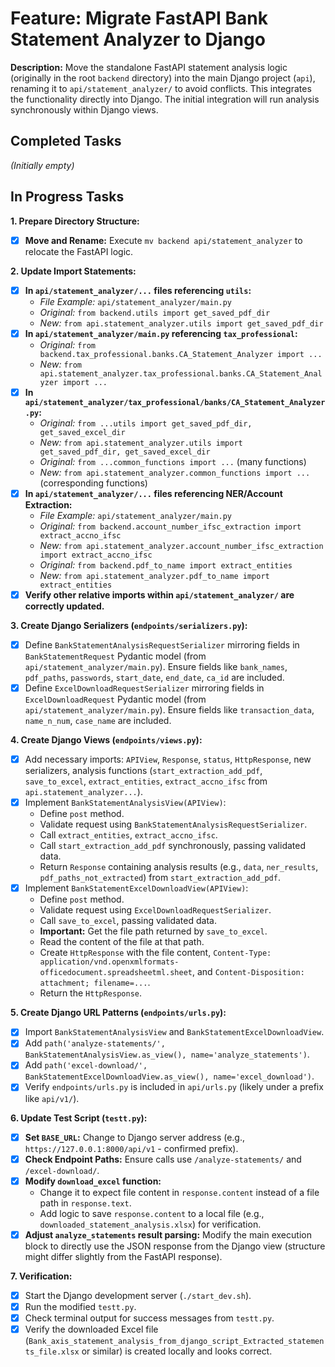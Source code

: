 # Feature: Migrate FastAPI Bank Statement Analyzer to Django

**Description:** Move the standalone FastAPI statement analysis logic (originally in the root `backend` directory) into the main Django project (`api`), renaming it to `api/statement_analyzer/` to avoid conflicts. This integrates the functionality directly into Django. The initial integration will run analysis synchronously within Django views.

## Completed Tasks

*(Initially empty)*

## In Progress Tasks

**1. Prepare Directory Structure:**
   - [x] **Move and Rename:** Execute `mv backend api/statement_analyzer` to relocate the FastAPI logic.

**2. Update Import Statements:**
   - [x] **In `api/statement_analyzer/...` files referencing `utils`:**
       - *File Example:* `api/statement_analyzer/main.py`
       - *Original:* `from backend.utils import get_saved_pdf_dir`
       - *New:* `from api.statement_analyzer.utils import get_saved_pdf_dir`
   - [x] **In `api/statement_analyzer/main.py` referencing `tax_professional`:**
       - *Original:* `from backend.tax_professional.banks.CA_Statement_Analyzer import ...`
       - *New:* `from api.statement_analyzer.tax_professional.banks.CA_Statement_Analyzer import ...`
   - [x] **In `api/statement_analyzer/tax_professional/banks/CA_Statement_Analyzer.py`:**
       - *Original:* `from ...utils import get_saved_pdf_dir, get_saved_excel_dir`
       - *New:* `from api.statement_analyzer.utils import get_saved_pdf_dir, get_saved_excel_dir`
       - *Original:* `from ...common_functions import ...` (many functions)
       - *New:* `from api.statement_analyzer.common_functions import ...` (corresponding functions)
   - [x] **In `api/statement_analyzer/...` files referencing NER/Account Extraction:**
       - *File Example:* `api/statement_analyzer/main.py`
       - *Original:* `from backend.account_number_ifsc_extraction import extract_accno_ifsc`
       - *New:* `from api.statement_analyzer.account_number_ifsc_extraction import extract_accno_ifsc`
       - *Original:* `from backend.pdf_to_name import extract_entities`
       - *New:* `from api.statement_analyzer.pdf_to_name import extract_entities`
   - [x] **Verify other relative imports within `api/statement_analyzer/` are correctly updated.**

**3. Create Django Serializers (`endpoints/serializers.py`):**
   - [x] Define `BankStatementAnalysisRequestSerializer` mirroring fields in `BankStatementRequest` Pydantic model (from `api/statement_analyzer/main.py`). Ensure fields like `bank_names`, `pdf_paths`, `passwords`, `start_date`, `end_date`, `ca_id` are included.
   - [x] Define `ExcelDownloadRequestSerializer` mirroring fields in `ExcelDownloadRequest` Pydantic model (from `api/statement_analyzer/main.py`). Ensure fields like `transaction_data`, `name_n_num`, `case_name` are included.

**4. Create Django Views (`endpoints/views.py`):**
   - [x] Add necessary imports: `APIView`, `Response`, `status`, `HttpResponse`, new serializers, analysis functions (`start_extraction_add_pdf`, `save_to_excel`, `extract_entities`, `extract_accno_ifsc` from `api.statement_analyzer...`).
   - [x] Implement `BankStatementAnalysisView(APIView)`:
       - Define `post` method.
       - Validate request using `BankStatementAnalysisRequestSerializer`.
       - Call `extract_entities`, `extract_accno_ifsc`.
       - Call `start_extraction_add_pdf` synchronously, passing validated data.
       - Return `Response` containing analysis results (e.g., `data`, `ner_results`, `pdf_paths_not_extracted`) from `start_extraction_add_pdf`.
   - [x] Implement `BankStatementExcelDownloadView(APIView)`:
       - Define `post` method.
       - Validate request using `ExcelDownloadRequestSerializer`.
       - Call `save_to_excel`, passing validated data.
       - **Important:** Get the file path returned by `save_to_excel`.
       - Read the content of the file at that path.
       - Create `HttpResponse` with the file content, `Content-Type: application/vnd.openxmlformats-officedocument.spreadsheetml.sheet`, and `Content-Disposition: attachment; filename=...`.
       - Return the `HttpResponse`.

**5. Create Django URL Patterns (`endpoints/urls.py`):**
   - [x] Import `BankStatementAnalysisView` and `BankStatementExcelDownloadView`.
   - [x] Add `path('analyze-statements/', BankStatementAnalysisView.as_view(), name='analyze_statements')`.
   - [x] Add `path('excel-download/', BankStatementExcelDownloadView.as_view(), name='excel_download')`.
   - [x] Verify `endpoints/urls.py` is included in `api/urls.py` (likely under a prefix like `api/v1/`).

**6. Update Test Script (`testt.py`):**
   - [x] **Set `BASE_URL`:** Change to Django server address (e.g., `https://127.0.0.1:8000/api/v1` - confirmed prefix).
   - [x] **Check Endpoint Paths:** Ensure calls use `/analyze-statements/` and `/excel-download/`.
   - [x] **Modify `download_excel` function:**
       - Change it to expect file content in `response.content` instead of a file path in `response.text`.
       - Add logic to save `response.content` to a local file (e.g., `downloaded_statement_analysis.xlsx`) for verification.
   - [x] **Adjust `analyze_statements` result parsing:** Modify the main execution block to directly use the JSON response from the Django view (structure might differ slightly from the FastAPI response).

**7. Verification:**
   - [x] Start the Django development server (`./start_dev.sh`).
   - [x] Run the modified `testt.py`.
   - [x] Check terminal output for success messages from `testt.py`.
   - [x] Verify the downloaded Excel file (`Bank_axis_statement_analysis_from_django_script_Extracted_statements_file.xlsx` or similar) is created locally and looks correct.